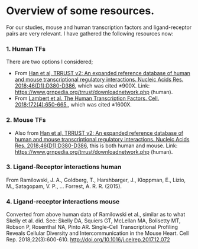 


# Overview of some resources.

For our studies, mouse and human transcription factors and ligand-receptor pairs are very relevant.
I have gathered the following resources now:
### 1. Human TFs

There are two options I considered;

- From [Han et al, TRRUST v2: An expanded reference database of human and mouse transcriptional regulatory interactions. Nucleic Acids Res. 2018;46(D1):D380-D386](http://doi.org/10.1093/nar/gkx1013), which was cited ±900X. Link: https://www.grnpedia.org/trrust/downloadnetwork.php (human).
- From [Lambert et al. The Human Transcription Factors. Cell. 2018;172(4):650-665.](http://doi.org/10.1016/j.cell.2018.01.029), which was cited ±1600X.

### 2. Mouse TFs

- Also from [Han et al, TRRUST v2: An expanded reference database of human and mouse transcriptional regulatory interactions. Nucleic Acids Res. 2018;46(D1):D380-D386](http://doi.org/10.1093/nar/gkx1013), this is both human and mouse. Link: https://www.grnpedia.org/trrust/downloadnetwork.php (human).

### 3. Ligand-Receptor interactions human

From Ramilowski, J. A., Goldberg, T., Harshbarger, J., Kloppman, E., Lizio, M., Satagopam, V. P., … Forrest, A. R. R. (2015). 

### 4. Ligand-receptor interactions mouse

Converted from above human data of Ramilowski et al., similar as to what Skelly et al. did. See: Skelly DA, Squiers GT, McLellan MA, Bolisetty MT, Robson P, Rosenthal NA, Pinto AR. Single-Cell Transcriptional Profiling Reveals Cellular Diversity and Intercommunication in the Mouse Heart. Cell Rep. 2018;22(3):600-610. http://doi.org/10.1016/j.celrep.2017.12.072


